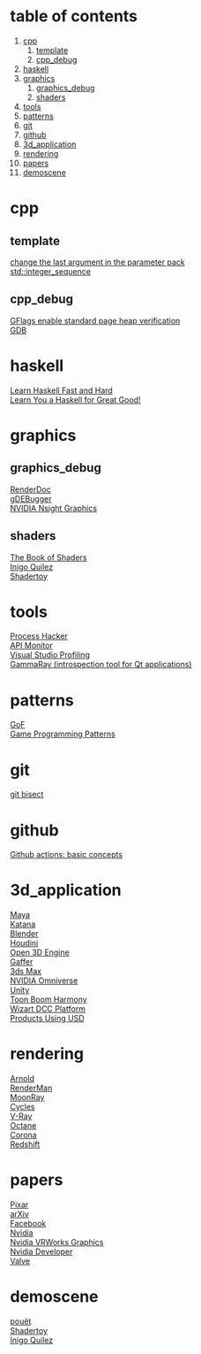 # table of contents
1. [cpp](#cpp)
    1. [template](#template)
    2. [cpp_debug](#cpp_debug)
2. [haskell](#haskell)
3. [graphics](#graphics)
    1. [graphics_debug](#graphics_debug)
    2. [shaders](#shaders)
4. [tools](#tools)
5. [patterns](#patterns)
6. [git](#git)
7. [github](#github)
8. [3d_application](#3d_application)
9. [rendering](#rendering)
10. [papers](#papers)
11. [demoscene](#demoscene)

# cpp

## template

[change the last argument in the parameter pack](https://stackoverflow.com/questions/44659013/how-to-change-the-last-argument-in-the-parameter-pack)</br>
[std::integer_sequence](https://en.cppreference.com/w/cpp/utility/integer_sequence)</br>

## cpp_debug

[GFlags enable standard page heap verification](https://learn.microsoft.com/en-us/windows-hardware/drivers/debugger/gflags-and-pageheap)</br>
[GDB](https://www.sourceware.org/gdb/)</br>

# haskell

[Learn Haskell Fast and Hard](https://yannesposito.com/Scratch/en/blog/Haskell-the-Hard-Way/)</br>
[Learn You a Haskell for Great Good!](https://learnyouahaskell.com)</br>

# graphics

## graphics_debug

[RenderDoc](https://renderdoc.org)</br>
[gDEBugger](https://web.archive.org/web/20160510092504/http://www.gremedy.com/download.php)</br>
[NVIDIA Nsight Graphics](https://developer.nvidia.com/nsight-graphics)</br>

## shaders

[The Book of Shaders](https://thebookofshaders.com)</br>
[Inigo Quilez](https://iquilezles.org)</br>
[Shadertoy](https://www.shadertoy.com)</br>

# tools

[Process Hacker](https://processhacker.sourceforge.io)</br>
[API Monitor](http://www.rohitab.com/downloads)</br>
[Visual Studio Profiling](https://learn.microsoft.com/en-us/visualstudio/profiling/cpu-usage?view=vs-2022)</br>
[GammaRay (introspection tool for Qt applications)](https://github.com/KDAB/GammaRay)</br>

# patterns

[GoF](https://en.wikipedia.org/wiki/Design_Patterns)</br>
[Game Programming Patterns](https://gameprogrammingpatterns.com)</br>

# git

[git bisect](https://git-scm.com/docs/git-bisect)</br>

# github

[Github actions: basic concepts](https://cakeinpanic.medium.com/github-actions-%D0%B1%D0%B0%D0%B7%D0%B0-2501445e7392)</br>

# 3d_application

[Maya](https://www.autodesk.com/products/maya/overview?term=1-YEAR&tab=subscription)</br>
[Katana](https://www.foundry.com/products/katana)</br>
[Blender](https://www.blender.org)</br>
[Houdini](https://www.sidefx.com/products/houdini)</br>
[Open 3D Engine](https://github.com/o3de/o3de)</br>
[Gaffer](https://www.gafferhq.org)</br>
[3ds Max](https://www.autodesk.com/products/3ds-max/overview)</br>
[NVIDIA Omniverse](https://www.nvidia.com/en-us/omniverse)</br>
[Unity](https://unity.com)</br>
[Toon Boom Harmony](https://www.toonboom.com/products/harmony)</br>
[Wizart DCC Platform](https://wizartsoft.com)</br>
[Products Using USD](https://openusd.org/release/usd_products.html)</br>

# rendering

[Arnold](https://www.autodesk.com/products/arnold/overview?term=1-YEAR&tab=subscription)</br>
[RenderMan](https://renderman.pixar.com/product)</br>
[MoonRay](https://openmoonray.org)</br>
[Cycles](https://www.cycles-renderer.org)</br>
[V-Ray](https://www.chaos.com)</br>
[Octane](https://home.otoy.com/render/octane-render/)</br>
[Corona](https://corona-renderer.com)</br>
[Redshift](https://www.maxon.net/en/redshift)</br>

# papers

[Pixar](https://graphics.pixar.com/library/index.html)</br>
[arXiv](https://arxiv.org)</br>
[Facebook](https://research.facebook.com/publications/)</br>
[Nvidia](https://research.nvidia.com/publications)</br>
[Nvidia VRWorks Graphics](https://developer.nvidia.com/vrworks)</br>
[Nvidia Developer](https://developer.nvidia.com)</br>
[Valve](https://www.valvesoftware.com/en/publications)</br>

# demoscene

[pouët](https://www.pouet.net)</br>
[Shadertoy](https://www.shadertoy.com)</br>
[Inigo Quilez](https://iquilezles.org)</br>
